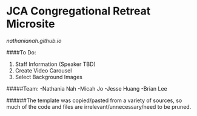 # JCA Congregational Retreat Microsite
_nathanianah.github.io_

####To Do:
1. Staff Information (Speaker TBD)
2. Create Video Carousel
3. Select Background Images

#####Team:
-Nathania Nah
-Micah Jo
-Jesse Huang
-Brian Lee

######The template was copied/pasted from a variety of sources, so much of the code and files are irrelevant/unnecessary/need to be pruned.
